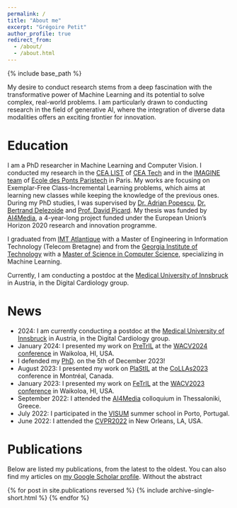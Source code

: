 ```yaml
---
permalink: /
title: "About me"
excerpt: "Grégoire Petit"
author_profile: true
redirect_from: 
  - /about/
  - /about.html
---
```


{% include base_path %}

My desire to conduct research stems from a deep fascination with the transformative power of Machine Learning and its potential to solve complex, real-world problems. I am particularly drawn to conducting research in the field of generative AI, where the integration of diverse data modalities offers an exciting frontier for innovation.

Education
======
I am a PhD researcher in Machine Learning and Computer Vision. I conducted my research in the [CEA LIST](https://list.cea.fr) of [CEA Tech](https://www.cea-tech.fr) and in the [IMAGINE team](http://imagine.enpc.fr/) of [Ecole des Ponts Paristech](http://www.enpc.fr/) in Paris. My works are focusing on Exemplar-Free Class-Incremental Learning problems, which aims at learning new classes while keeping the knowledge of the previous ones. During my PhD studies, I was supervised by [Dr. Adrian Popescu](https://scholar.google.com/citations?user=fjsa2GYAAAAJ), [Dr. Bertrand Delezoide](https://scholar.google.fr/citations?user=IZczNpUAAAAJ) and [Prof. David Picard](https://davidpicard.github.io).
My thesis was funded by [AI4Media](https://www.ai4media.eu/), a 4-year-long project funded under the European Union’s Horizon 2020 research and innovation programme.

I graduated from [IMT Atlantique](https://www.imt-atlantique.fr/en) with a Master of Engineering in Information Technology (Telecom Bretagne) and from the [Georgia Institute of Technology](https://www.gatech.edu/) with a [Master of Science in Computer Science](https://catalog.gatech.edu/programs/computer-science-ms/), specializing in Machine Learning.

Currently, I am conducting a postdoc at the [Medical University of Innsbruck](https://www.i-med.ac.at/) in Austria, in the Digital Cardiology group.

News
======
- 2024: I am currently conducting a postdoc at the [Medical University of Innsbruck](https://www.i-med.ac.at/) in Austria, in the Digital Cardiology group.
- January 2024: I presented my work on [PreTrIL](https://gregoirepetit.github.io/projects/PreTrIL) at the [WACV2024 conference](https://wacv2024.thecvf.com/) in Waikoloa, HI, USA.
- I defended my [PhD](https://gregoirepetit.github.io/thesis/).  on the 5th of December 2023!
- August 2023: I presented my work on [PlaStIL](https://gregoirepetit.github.io/projects/PlaStIL) at the [CoLLAs2023](https://lifelong-ml.cc/) conference in Montréal, Canada.
- January 2023: I presented my work on [FeTrIL](https://gregoirepetit.github.io/projects/FeTrIL) at the [WACV2023 conference](https://wacv2023.thecvf.com/) in Waikoloa, HI, USA.
- September 2022: I attended the [AI4Media](https://www.ai4media.eu) colloquium in Thessaloniki, Greece.
- July 2022: I participated in the [VISUM](https://visum.inesctec.pt/) summer school in Porto, Portugal.
- June 2022: I attended the [CVPR2022](https://cvpr2022.thecvf.com/) in New Orleans, LA, USA.

Publications
======
Below are listed my publications, from the latest to the oldest. You can also find my articles on [my Google Scholar profile](https://scholar.google.com/citations?user=oKWj7yQAAAAJ). Without the abstract

{% for post in site.publications reversed %}
  {% include archive-single-short.html %}
{% endfor %}
